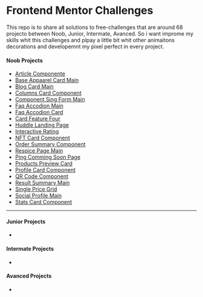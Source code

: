# **Frontend Mentor Challenges**

This repo is to share all solutions to free-challenges that are around 68 projecto between Noob, Junior, Intermate, Avanced.
So i want improme my skills whit this challenges and plpay a little bit whit other animaitons decorations and developemnt my pixel perfect in every project.

#### **Noob Projects**

- [Article Componente](./Noob/Article-Component-main/)
- [Base Appaarel Card Main](./Noob/base-appaarel-card-main/)
- [Blog Card Main](./Noob/Blog-Card-main/)
- [Columns Card Component](./Noob/Column-Card-Component-main/)
- [Component Sing Form Main](./Noob/Component-Sing-Form-main/)
- [Faq Accodion Main](./Noob/Faq-accordion-main-main/)
- [Faq Accodion Card](./Noob/FAQ-Acording-Card-main/)
- [Card Feature Four](./Noob/Four-Card-Feature--main/)
- [Huddle Landing Page](./Noob/Huddle-Landing-Page-main/)
- [Interactive Rating](./Noob/Interactive-Rating-main/)
- [NFT Card Component](./Noob/NFT-Card-Component-main/)
- [Order Summary Component](./Noob/order-summary-component-1-main/)
- [Respice Page Main](./Noob/Page-Recipe-main/)
- [Ping Comming Soon Page](./Noob/Ping-Coming-Soon-Page-main/)
- [Products Preview Card ](./Noob/Product-preview-card-component-main/)
- [Profile Card Component](./Noob/Profile-Card-Component-main/)
- [QR Code Component](./Noob/QR-code-component-main/)
- [Result Summary Main](./Noob/Result-Summary-main/)
- [Single Price Grid](./Noob/Single-Pice-Grid-Component--main/)
- [Social Profile Main](./Noob/Social-Profile-main/)
- [Stats Card Component](./Noob/Stats-Card-Component-main/)

---

#### **Junior Projects**

- []()

#### **Intermate Projects**

- []()

#### **Avanced Projects**

- []()
